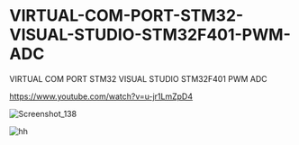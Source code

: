 # VIRTUAL-COM-PORT-STM32-VISUAL-STUDIO-STM32F401-PWM-ADC
VIRTUAL COM PORT STM32 VISUAL STUDIO STM32F401 PWM ADC

https://www.youtube.com/watch?v=u-jr1LmZpD4

![Screenshot_138](https://user-images.githubusercontent.com/31142397/216728090-6b830fa8-84fd-4e2d-82a2-4b2d10681504.jpg)

![hh](https://user-images.githubusercontent.com/31142397/216730464-d8136529-9f0b-4efb-bc94-ee44631b72b2.jpg)



